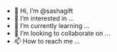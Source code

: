 - 👋 Hi, I’m @sashagift
- 👀 I’m interested in ...
- 🌱 I’m currently learning ...
- 💞️ I’m looking to collaborate on ...
- 📫 How to reach me ...

<!---
sashagift/sashagift is a ✨ special ✨ repository because its `README.md` (this file) appears on your GitHub profile.
You can click the Preview link to take a look at your changes.
--->
